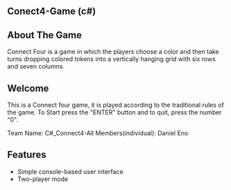 ##  Conect4-Game (c#)

## About The Game
Connect Four is a game in which the players choose a color and then take turns dropping colored tokens into a vertically hanging grid with six rows and seven columns.

## Welcome
This is a Connect four game, it is played according to the traditional rules of the game. To Start press the "ENTER" button and to quit, press the number "0".


Team Name: C#_Connect4-All
Members(individual): Daniel Eno


## Features
- Simple console-based user interface
- Two-player mode
